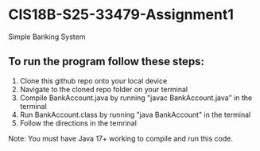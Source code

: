 # CIS18B-S25-33479-Assignment1
Simple Banking System

## To run the program follow these steps:

1. Clone this github repo onto your local device
2. Navigate to the cloned repo folder on your terminal
3. Compile BankAccount.java by running "javac BankAccount.java" in the terminal
4. Run BankAccount.class by running "java BankAccount" in the terminal
5. Follow the directions in the temrinal

Note: You must have Java 17+ working to compile and run this code.